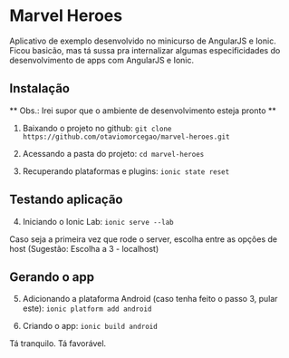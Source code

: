 # Marvel Heroes

Aplicativo de exemplo desenvolvido no minicurso de AngularJS e Ionic. Ficou basicão, mas tá sussa pra internalizar algumas especificidades do desenvolvimento de apps com AngularJS e Ionic.

## Instalação

** Obs.: Irei supor que o ambiente de desenvolvimento esteja pronto **

1. Baixando o projeto no github: ``git clone https://github.com/otaviomorcegao/marvel-heroes.git``

2. Acessando a pasta do projeto: ``cd marvel-heroes``

3. Recuperando plataformas e plugins: ``ionic state reset``

## Testando aplicação

4. Iniciando o Ionic Lab: ``ionic serve --lab``

Caso seja a primeira vez que rode o server, escolha entre as opções de host (Sugestão: Escolha a 3 - localhost)

## Gerando o app

5. Adicionando a plataforma Android (caso tenha feito o passo 3, pular este): ``ionic platform add android``

6. Criando o app: ``ionic build android``

Tá tranquilo. Tá favorável.